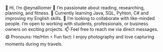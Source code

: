 👋 Hi, I’m @eynalliomer
👀 I’m passionate about reading, researching, planning, and fitness.
🌱 Currently learning Java, SQL, Pyhton, C# and improving my English skills.
💼 I’m looking to collaborate with like-minded people. I’m open to working with students, professionals, or business owners on exciting projects.
📫 Feel free to reach me via direct messages.
😄 Pronouns: He/Him
⚡ Fun fact: I enjoy photography and love capturing moments during my travels.



<!---
eynalliomer/eynalliomer is a ✨ special ✨ repository because its `README.md` (this file) appears on your GitHub profile.
You can click the Preview link to take a look at your changes.
--->
